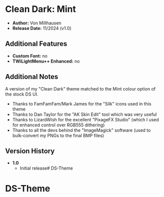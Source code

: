 # Clean Dark: Mint

- **Author:** Von Millhausen
- **Release Date:** 11/2024 (v1.0)

## Additional Features

- **Custom Font:** no
- **TWiLightMenu++ Enhanced:** no

## Additional Notes

A version of my "Clean Dark" theme matched to the Mint colour option of the stock DS UI.

- Thanks to FamFamFam/Mark James for the "Silk" icons used in this theme
- Thanks to Dan Taylor for the "AK Skin Edit" tool which was very useful
- Thanks to LizardWish for the excellent "PixageFX Studio" (which I used for enhanced control over RGB555 dithering)
- Thanks to all the devs behind the "ImageMagick" software (used to bulk-convert my PNGs to the final BMP files)

## Version History

- **1.0**
  - Initial release# DS-Theme
# DS-Theme

